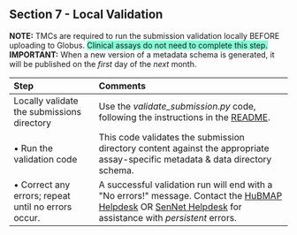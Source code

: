 ## Section 7 - Local Validation

**NOTE:** TMCs are required to run the submission validation locally BEFORE uploading to Globus. <span style="background-color: aquamarine;"> Clinical assays do not need to complete this step.</span>
**IMPORTANT:** When a new version of a metadata schema is generated, it will be published on the _first_ day of the _next_ month.

|Step | Comments |
|:---------------------------------------|:------------------------------------------------------------------------|
|Locally validate the submissions directory | Use the _validate_submission.py_ code, following the instructions in the <a href="https://hubmapconsortium.github.io/ingest-validation-tools/">README</a>.|
|• Run the validation code | This code validates the submission directory content against the appropriate assay-specific metadata & data directory schema. |
|• Correct any errors; repeat until no errors occur. | A successful validation run will end with a "No errors!" message. Contact the <a href="mailto:help@hubmapconsortium.org">HuBMAP Helpdesk</a> OR <a href="mailto:help@sennetconsortium.org">SenNet Helpdesk</a> for assistance with _persistent_ errors. |   
